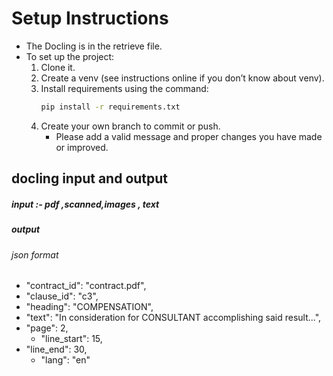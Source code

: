 # Setup Instructions

- The Docling is in the retrieve file.  
- To set up the project:
  1. Clone it.  
  2. Create a venv (see instructions online if you don’t know about venv).  
  3. Install requirements using the command:  
     ```bash
     pip install -r requirements.txt
     ```
  4. Create your own branch to commit or push.  
     - Please add a valid message and proper changes you have made or improved.

## docling input and output
  ##### input :- pdf ,scanned,images , text 
  ##### output 
  ###### json format
 - "contract_id": "contract.pdf",
  - "clause_id": "c3",
  - "heading": "COMPENSATION",
  - "text": "In consideration for CONSULTANT accomplishing said result...",
  - "page": 2,
     - "line_start": 15,
  - "line_end": 30,
     - "lang": "en"





 
